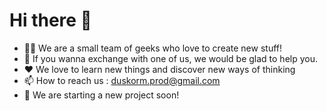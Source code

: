 # Hi there 👋

- 🙋‍♀️ We are a small team of geeks who love to create new stuff!
- 🌈 If you wanna exchange with one of us, we would be glad to help you.
- :heart: We love to learn new things and discover new ways of thinking
- 📫 How to reach us : duskorm.prod@gmail.com
- 👀 We are starting a new project soon!

<!--

**Here are some ideas to get you started:**

👩‍💻 Useful resources - where can the community find your docs? Is there anything else the community should know?
🍿 Fun facts - what does your team eat for breakfast?
🧙 Remember, you can do mighty things with the power of [Markdown](https://docs.github.com/github/writing-on-github/getting-started-with-writing-and-formatting-on-github/basic-writing-and-formatting-syntax)
-->

